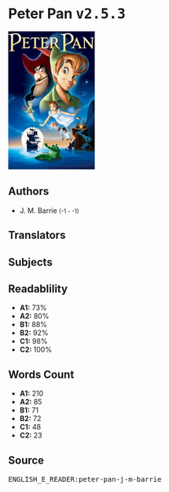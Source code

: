 # Peter Pan <kbd>v2.5.3</kbd>

![](./cover.medium.jpg "")

## Authors


 - J. M. Barrie <small>(-1 - -1)</small>

## Translators



## Subjects



## Readablility


 - **A1:** 73%
 - **A2:** 80%
 - **B1:** 88%
 - **B2:** 92%
 - **C1:** 98%
 - **C2:** 100%

## Words Count


 - **A1:** 210
 - **A2:** 85
 - **B1:** 71
 - **B2:** 72
 - **C1:** 48
 - **C2:** 23

## Source


<kbd>ENGLISH_E_READER:peter-pan-j-m-barrie</kbd>
